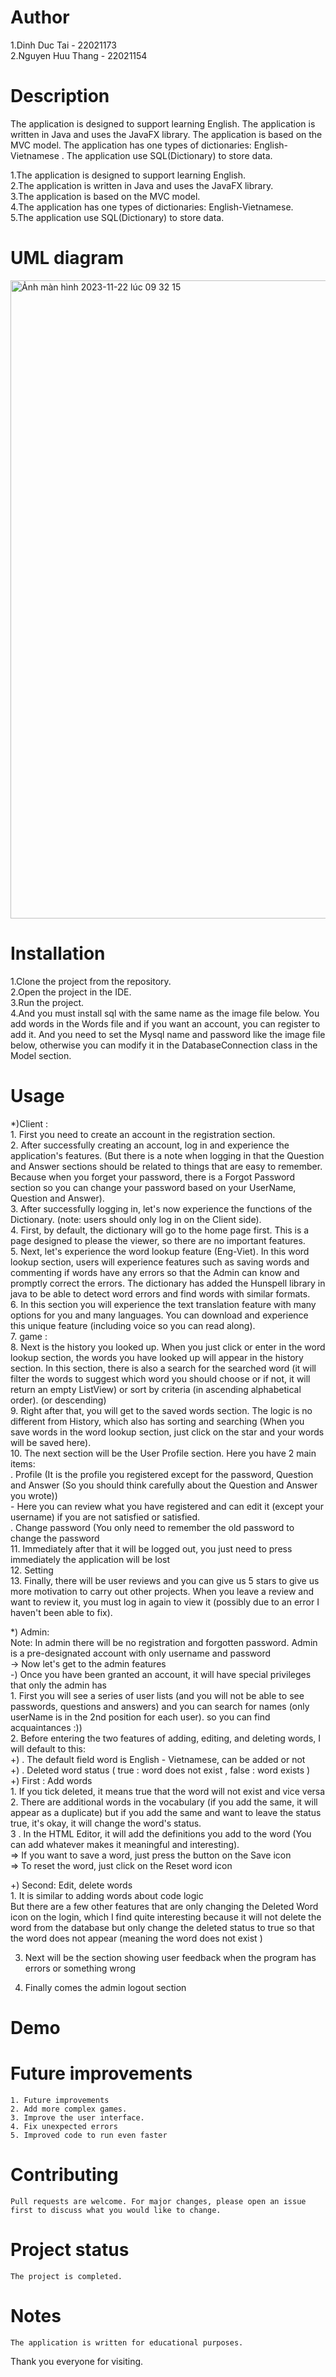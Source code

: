 # Author

  1.Dinh Duc Tai - 22021173<br>
  2.Nguyen Huu Thang - 22021154<br>

# Description
  The application is designed to support learning English. The application is written in Java and uses the JavaFX library. The application is based on the MVC model. The application has one        types of dictionaries: English-Vietnamese . The application use SQL(Dictionary) to store data.<br>

  1.The application is designed to support learning English.<br>
  2.The application is written in Java and uses the JavaFX library.<br>
  3.The application is based on the MVC model.<br>
  4.The application has one types of dictionaries: English-Vietnamese.<br>
  5.The application use SQL(Dictionary) to store data.<br>

# UML diagram

<img width="1021" alt="Ảnh màn hình 2023-11-22 lúc 09 32 15" src="https://github.com/tai03102004/Dictionary/assets/124711101/f9a8de52-3efb-4dee-a42a-a575a317fef0"><br>

# Installation

  1.Clone the project from the repository.<br>
  2.Open the project in the IDE.<br>
  3.Run the project.<br>
  4.And you must install sql with the same name as the image file below. You add words in the Words file and if you want an account, you can register to add it. And you need to set the Mysql       name and password like the image file below, otherwise you can modify it in the DatabaseConnection class in the Model section.<br>

# Usage
  *)Client :<br>
    1. First you need to create an account in the registration section.<br>
    2. After successfully creating an account, log in and experience the application's features. (But there is a note when logging in that the Question and Answer sections should be related to things that are easy to remember. Because when you forget your password, there is a Forgot Password section so you can change your password based on your UserName, Question and Answer).<br>
    3. After successfully logging in, let's now experience the functions of the Dictionary. (note: users should only log in on the Client side).<br>
    4. First, by default, the dictionary will go to the home page first. This is a page designed to please the viewer, so there are no important features.<br>
    5. Next, let's experience the word lookup feature (Eng-Viet). In this word lookup section, users will experience features such as saving words and commenting if words have any errors so that the Admin can know and promptly correct the errors. The dictionary has added the Hunspell library in java to be able to detect word errors and find words with similar formats.<br>
    6. In this section you will experience the text translation feature with many options for you and many languages. You can download and experience this unique feature (including voice so you can read along).<br>
    7. game :<br>
    8. Next is the history you looked up. When you just click or enter in the word lookup section, the words you have looked up will appear in the history section. In this section, there is also a search for the searched word (it will filter the words to suggest which word you should choose or if not, it will return an empty ListView) or sort by criteria (in ascending alphabetical order). (or descending)<br>
    9. Right after that, you will get to the saved words section. The logic is no different from History, which also has sorting and searching (When you save words in the word lookup section, just click on the star and your words will be saved here).<br>
    10. The next section will be the User Profile section. Here you have 2 main items:<br>
          . Profile (It is the profile you registered except for the password, Question and Answer (So you should think carefully about the Question and Answer you wrote))<br>
            - Here you can review what you have registered and can edit it (except your username) if you are not satisfied or satisfied.<br>
         . Change password (You only need to remember the old password to change the password<br>
    11. Immediately after that it will be logged out, you just need to press immediately the application will be lost<br>
    12. Setting <br>
    13. Finally, there will be user reviews and you can give us 5 stars to give us more motivation to carry out other projects. When you leave a review and want to review it, you must log in again to view it (possibly due to an error I haven't been able to fix).<br>

  *) Admin:<br>
    Note: In admin there will be no registration and forgotten password. Admin is a pre-designated account with only username and password<br>
    -> Now let's get to the admin features<br>
    -) Once you have been granted an account, it will have special privileges that only the admin has<br>
      1. First you will see a series of user lists (and you will not be able to see passwords, questions and answers) and you can search for names (only userName is in the 2nd position for each user). so you can find acquaintances :))<br>
      2. Before entering the two features of adding, editing, and deleting words, I will default to this:<br>
        +) . The default field word is English - Vietnamese, can be added or not<br>
        +) . Deleted word status ( true : word does not exist , false : word exists )<br>
   +) First : Add words<br>
      1. If you tick deleted, it means true that the word will not exist and vice versa<br>
      2. There are additional words in the vocabulary (if you add the same, it will appear as a duplicate) but if you add the same and want to leave the status true, it's okay, it will               change the word's status.<br>
      3 . In the HTML Editor, it will add the definitions you add to the word (You can add whatever makes it meaningful and interesting).<br>
         => If you want to save a word, just press the button on the Save icon<br>
         => To reset the word, just click on the Reset word icon<br>

   +) Second: Edit, delete words<br>
      1. It is similar to adding words about code logic<br>
        But there are a few other features that are only changing the Deleted Word icon on the login, which I find quite interesting because it will not delete the word from the                       database but only change the deleted status to true so that the word does not appear (meaning the word does not exist )<br>

  3. Next will be the section showing user feedback when the program has errors or something wrong<br>

  4. Finally comes the admin logout section<br>

  # Demo

  # Future improvements
    1. Future improvements
    2. Add more complex games.
    3. Improve the user interface.
    4. Fix unexpected errors
    5. Improved code to run even faster

  # Contributing
    Pull requests are welcome. For major changes, please open an issue first to discuss what you would like to change.

  # Project status
    The project is completed.
    
  # Notes
    The application is written for educational purposes.


  Thank you everyone for visiting. 


    
    













      
